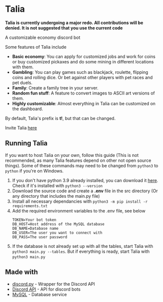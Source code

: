# Talia
**Talia is currently undergoing a major redo. All contributions will be denied. It is not suggested that you use the current code**

A customizable economy discord bot

Some features of Talia include
- **Basic economy**: You can apply for customized jobs and work for coins or buy customized pickaxes and do some mining in different locations with them.
- **Gambling**: You can play games such as blackjack, roulette, flipping coins and rolling dice. Or bet against other players with pet races and pet duels.
- **Family**: Create a family tree in your server.
- **Random fun stuff**: A feature to convert images to ASCII art versions of them.
- **Highly customizable**: Almost everything in Talia can be customized on the dashboard.

By default, Talia's prefix is **t!**, but that can be changed.

Invite Talia [here](https://discord.com/api/oauth2/authorize?client_id=840430636422266910&permissions=260852673617&scope=bot)

## Running Talia
If you want to host Talia on your own, follow this guide (This is not recommended, as many Talia features depend on other not open source things). Some of these commands may need to be changed from `python3` to `python` if you're on Windows.

1. If you don't have python 3.9 already installed, you can download it [here](https://www.python.org/downloads/). Check if it's installed with `python3 --version`
2. Download the source code and create a **.env** file in the src directory (Or any directory that includes the main.py file)
3. Install all necessary dependancies with `python3 -m pip install -r requirements.txt`
4. Add the required environment variables to the .env file, see below
   ```
   TOKEN=Your bot token
   DB_HOST=Host address of the MySQL database
   DB_NAME=Database name
   DB_USER=The user you want to connect with
   DB_PASS=The user password
   ```
5. If the database is not already set up with all the tables, start Talia with `python3 main.py --tables`. But if everything is ready, start Talia with `python3 main.py`

## Made with
- [discord.py](https://github.com/Rapptz/discord.py) - Wrapper for the Discord API
- [Discord API](https://discord.com/developers/docs/intro) - API for discord bots
- [MySQL](https://www.mysql.com/) - Database service
